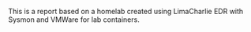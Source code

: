 This is a report based on a homelab created using LimaCharlie EDR with Sysmon and VMWare for lab containers.
